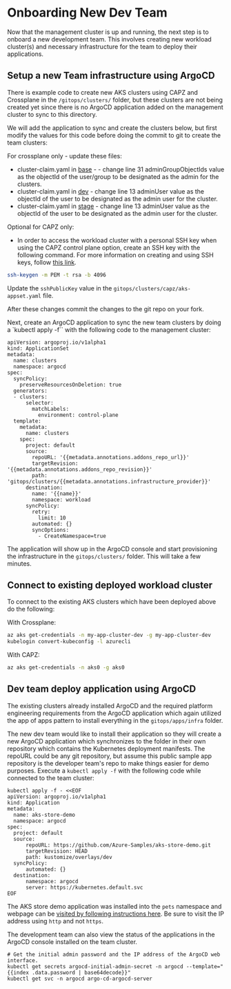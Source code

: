 # Onboarding New Dev Team

Now that the management cluster is up and running, the next step is to onboard a new development team. This involves creating new workload cluster(s) and necessary infrastructure for the team to deploy their applications.

## Setup a new Team infrastructure using ArgoCD

There is example code to create new AKS clusters using CAPZ and Crossplane in the `/gitops/clusters/` folder, but these clusters are not being created yet since there is no ArgoCD application added on the management cluster to sync to this directory.

We will add the application to sync and create the clusters below, but first modify the values for this code before doing the commit to git to create the team clusters:

For crossplane only - update these files:
  - cluster-claim.yaml in [base](./gitops/clusters/crossplane/clusters/my-app-cluster/base/cluster-claim.yaml) - - change line 31 adminGroupObjectIds value as the objectId of the user/group to be designated as the admin for the clusters.
  - cluster-claim.yaml in [dev](./gitops/clusters/crossplane/clusters/my-app-cluster/dev/cluster-claim.yaml) - change line 13 adminUser value as the objectId of the user to be designated as the admin user for the cluster.
  - cluster-claim.yaml in [stage](./gitops/clusters/crossplane/clusters/my-app-cluster/stage/cluster-claim.yaml) - change line 13 adminUser value as the objectId of the user to be designated as the admin user for the cluster.

Optional for CAPZ only:
- In order to access the workload cluster with a personal SSH key when using the CAPZ control plane option, create an SSH key with the following command. For more information on creating and using SSH keys, follow [this link](https://learn.microsoft.com/en-us/azure/virtual-machines/linux/create-ssh-keys-detailed).

```bash
ssh-keygen -m PEM -t rsa -b 4096
```

Update the  `sshPublicKey` value in the `gitops/clusters/capz/aks-appset.yaml` file.

After these changes commit the changes to the git repo on your fork.

Next, create an ArgoCD application to sync the new team clusters by doing a `kubectl apply -f`` with the following code to the management cluster:

```
apiVersion: argoproj.io/v1alpha1
kind: ApplicationSet
metadata:
  name: clusters
  namespace: argocd
spec:
  syncPolicy:
    preserveResourcesOnDeletion: true
  generators:
  - clusters:
      selector:
        matchLabels:
          environment: control-plane
  template:
    metadata:
      name: clusters
    spec:
      project: default
      source:
        repoURL: '{{metadata.annotations.addons_repo_url}}'
        targetRevision: '{{metadata.annotations.addons_repo_revision}}'
        path: 'gitops/clusters/{{metadata.annotations.infrastructure_provider}}'
      destination:
        name: '{{name}}'
        namespace: workload
      syncPolicy:
        retry:
          limit: 10
        automated: {}
        syncOptions:
          - CreateNamespace=true
```

The application will show up in the ArgoCD console and start provisioning the infrastructure in the `gitops/clusters/` folder.  This will take a few minutes.

## Connect to existing deployed workload cluster

To connect to the existing AKS clusters which have been deployed above do the following:

With Crossplane:

```bash
az aks get-credentials -n my-app-cluster-dev -g my-app-cluster-dev
kubelogin convert-kubeconfig -l azurecli
```

With CAPZ:

```bash
az aks get-credentials -n aks0 -g aks0
```

## Dev team deploy application using ArgoCD

The existing clusters already installed ArgoCD and the required platform engineering requirements from the ArgoCD application which again utilized the app of apps pattern to install everything in the `gitops/apps/infra` folder.

The new dev team would like to install their application so they will create a new ArgoCD application which synchronizes to the folder in their own repository which contains the Kubernetes deployment manifests. The repoURL could be any git repository, but assume this public sample app repository is the developer team's repo to make things easier for demo purposes. Execute a `kubectl apply -f` with the following code while connected to the team cluster:

```kubectl
kubectl apply -f - <<EOF
apiVersion: argoproj.io/v1alpha1
kind: Application
metadata:
  name: aks-store-demo
  namespace: argocd
spec:
  project: default
  source:    
      repoURL: https://github.com/Azure-Samples/aks-store-demo.git    
      targetRevision: HEAD
      path: kustomize/overlays/dev             
  syncPolicy:
      automated: {}
  destination:
      namespace: argocd
      server: https://kubernetes.default.svc
EOF
```

The AKS store demo application was installed into the `pets` namespace and webpage can be [visited by following instructions here](https://learn.microsoft.com/en-us/azure/aks/learn/quick-kubernetes-deploy-cli#test-the-application). Be sure to visit the IP address using `http` and not `https`.

The development team can also view the status of the applications in the ArgoCD console installed on the team cluster.

```shell
# Get the initial admin password and the IP address of the ArgoCD web interface.
kubectl get secrets argocd-initial-admin-secret -n argocd --template="{{index .data.password | base64decode}}"
kubectl get svc -n argocd argo-cd-argocd-server
```
